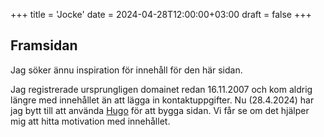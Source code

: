 +++
title = 'Jocke'
date = 2024-04-28T12:00:00+03:00
draft = false
+++

## Framsidan

Jag söker ännu inspiration för innehåll för den här sidan.

Jag registrerade ursprungligen domainet redan 16.11.2007 och kom aldrig längre med innehållet än att lägga in kontaktuppgifter. Nu (28.4.2024) har jag bytt till att använda [Hugo](https://gohugo.io/) för att bygga sidan. Vi får se om det hjälper mig att hitta motivation med innehållet.
